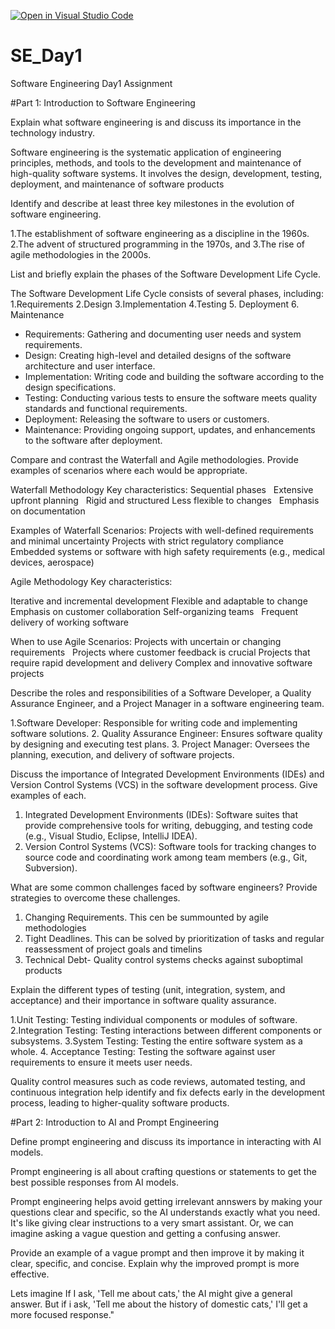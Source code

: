 [![Open in Visual Studio Code](https://classroom.github.com/assets/open-in-vscode-2e0aaae1b6195c2367325f4f02e2d04e9abb55f0b24a779b69b11b9e10269abc.svg)](https://classroom.github.com/online_ide?assignment_repo_id=15571824&assignment_repo_type=AssignmentRepo)
# SE_Day1
Software Engineering Day1 Assignment

#Part 1: Introduction to Software Engineering

Explain what software engineering is and discuss its importance in the technology industry.

Software engineering is the systematic application of engineering principles, methods, and tools to the development and maintenance of high-quality software systems. It involves the design, development, testing, deployment, and maintenance of software products

Identify and describe at least three key milestones in the evolution of software engineering.

1.The establishment of software engineering as a discipline in the 1960s.
2.The advent of structured programming in the 1970s, and 
3.The rise of agile methodologies in the 2000s.


List and briefly explain the phases of the Software Development Life Cycle.

The Software Development Life Cycle consists of several phases, including:
1.Requirements
2.Design
3.Implementation
4.Testing
5. Deployment
6. Maintenance

  - Requirements: Gathering and documenting user needs and system requirements.
  - Design: Creating high-level and detailed designs of the software architecture and user interface.
  - Implementation: Writing code and building the software according to the design specifications.
  - Testing: Conducting various tests to ensure the software meets quality standards and functional requirements.
  - Deployment: Releasing the software to users or customers.
  - Maintenance: Providing ongoing support, updates, and enhancements to the software after deployment.


Compare and contrast the Waterfall and Agile methodologies. Provide examples of scenarios where each would be appropriate.

Waterfall Methodology Key characteristics:
Sequential phases   
Extensive upfront planning   
Rigid and structured
Less flexible to changes   
Emphasis on documentation

Examples of Waterfall Scenarios:
Projects with well-defined requirements and minimal uncertainty
Projects with strict regulatory compliance   
Embedded systems or software with high safety requirements (e.g., medical devices, aerospace)


Agile Methodology Key characteristics:

Iterative and incremental development
Flexible and adaptable to change   
Emphasis on customer collaboration
Self-organizing teams   
Frequent delivery of working software   

When to use Agile Scenarios:
Projects with uncertain or changing requirements   
Projects where customer feedback is crucial
Projects that require rapid development and delivery
Complex and innovative software projects


Describe the roles and responsibilities of a Software Developer, a Quality Assurance Engineer, and a Project Manager in a software engineering team.

  1.Software Developer: Responsible for writing code and implementing software solutions.
  2. Quality Assurance Engineer: Ensures software quality by designing and executing test plans.
  3. Project Manager: Oversees the planning, execution, and delivery of software projects.

Discuss the importance of Integrated Development Environments (IDEs) and Version Control Systems (VCS) in the software development process. Give examples of each.

1. Integrated Development Environments (IDEs): Software suites that provide comprehensive tools for writing, debugging, and testing code (e.g., Visual Studio, Eclipse, IntelliJ IDEA).
2. Version Control Systems (VCS): Software tools for tracking changes to source code and coordinating work among team members (e.g., Git, Subversion).

What are some common challenges faced by software engineers? Provide strategies to overcome these challenges.

1. Changing Requirements. This cen be summounted by agile methodologies 
2. Tight Deadlines. This can be solved by prioritization of tasks and regular reassessment of project goals and timelins
3. Technical Debt- Quality control systems checks against suboptimal products

Explain the different types of testing (unit, integration, system, and acceptance) and their importance in software quality assurance.

 1.Unit Testing: Testing individual components or modules of software.
 2.Integration Testing: Testing interactions between different components or subsystems.
 3.System Testing: Testing the entire software system as a whole.
 4. Acceptance Testing: Testing the software against user requirements to ensure it meets user needs.

Quality control measures such as code reviews, automated testing, and continuous integration help identify and fix defects early in the development process, leading to higher-quality software products.

#Part 2: Introduction to AI and Prompt Engineering


Define prompt engineering and discuss its importance in interacting with AI models.

Prompt engineering is all about crafting questions or statements to get the best possible responses from AI models. 
 
Prompt engineering helps avoid getting  irrelevant annswers by making your questions clear and specific, so the AI understands exactly what you need. It's like giving clear instructions to a very smart assistant. Or, we can imagine asking a vague question and getting a confusing answer.


Provide an example of a vague prompt and then improve it by making it clear, specific, and concise. Explain why the improved prompt is more effective.

Lets imagine If I ask, 'Tell me about cats,' the AI might give a general answer. 
But if i ask, 'Tell me about the history of domestic cats,' I'll get a more focused response."


